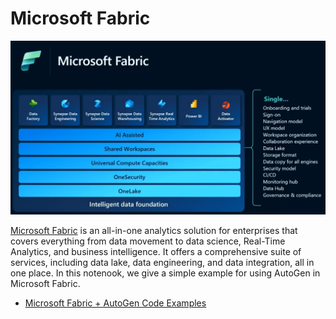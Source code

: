 # Microsoft Fabric

![Fabric Example](img/ecosystem-fabric.png)

[Microsoft Fabric](https://learn.microsoft.com/en-us/fabric/get-started/microsoft-fabric-overview) is an all-in-one analytics solution for enterprises that covers everything from data movement to data science, Real-Time Analytics, and business intelligence. It offers a comprehensive suite of services, including data lake, data engineering, and data integration, all in one place. In this notenook, we give a simple example for using AutoGen in Microsoft Fabric.

- [Microsoft Fabric + AutoGen Code Examples](https://github.com/microsoft/autogen/blob/0.2/notebook/agentchat_microsoft_fabric.ipynb)
